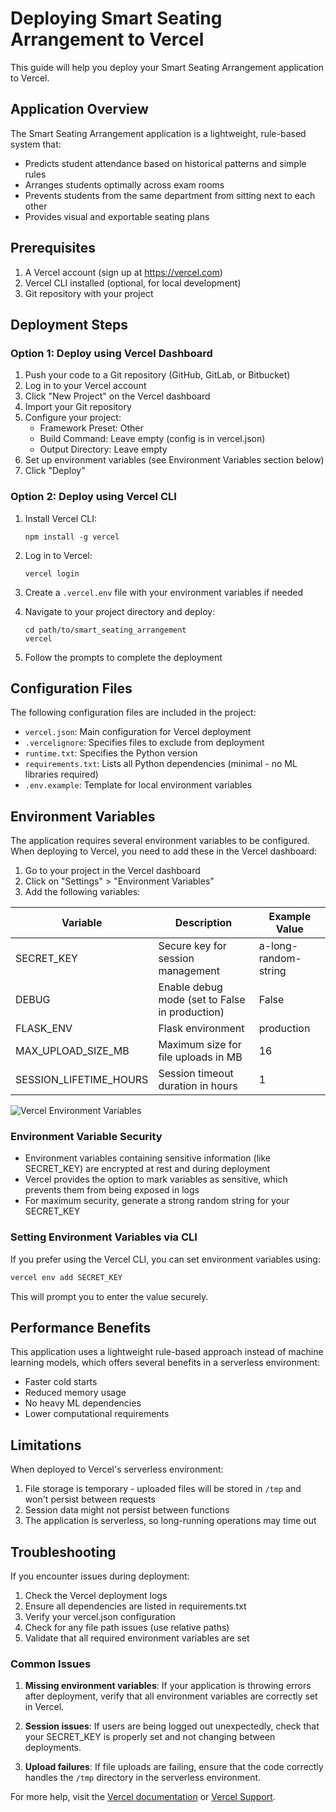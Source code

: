 # Deploying Smart Seating Arrangement to Vercel

This guide will help you deploy your Smart Seating Arrangement application to Vercel.

## Application Overview

The Smart Seating Arrangement application is a lightweight, rule-based system that:
- Predicts student attendance based on historical patterns and simple rules
- Arranges students optimally across exam rooms
- Prevents students from the same department from sitting next to each other
- Provides visual and exportable seating plans

## Prerequisites

1. A Vercel account (sign up at https://vercel.com)
2. Vercel CLI installed (optional, for local development)
3. Git repository with your project

## Deployment Steps

### Option 1: Deploy using Vercel Dashboard

1. Push your code to a Git repository (GitHub, GitLab, or Bitbucket)
2. Log in to your Vercel account
3. Click "New Project" on the Vercel dashboard
4. Import your Git repository
5. Configure your project:
   - Framework Preset: Other
   - Build Command: Leave empty (config is in vercel.json)
   - Output Directory: Leave empty
6. Set up environment variables (see Environment Variables section below)
7. Click "Deploy"

### Option 2: Deploy using Vercel CLI

1. Install Vercel CLI:
   ```
   npm install -g vercel
   ```

2. Log in to Vercel:
   ```
   vercel login
   ```

3. Create a `.vercel.env` file with your environment variables if needed

4. Navigate to your project directory and deploy:
   ```
   cd path/to/smart_seating_arrangement
   vercel
   ```

5. Follow the prompts to complete the deployment

## Configuration Files

The following configuration files are included in the project:

- `vercel.json`: Main configuration for Vercel deployment
- `.vercelignore`: Specifies files to exclude from deployment
- `runtime.txt`: Specifies the Python version
- `requirements.txt`: Lists all Python dependencies (minimal - no ML libraries required)
- `.env.example`: Template for local environment variables

## Environment Variables

The application requires several environment variables to be configured. When deploying to Vercel, you need to add these in the Vercel dashboard:

1. Go to your project in the Vercel dashboard
2. Click on "Settings" > "Environment Variables"
3. Add the following variables:

| Variable | Description | Example Value |
|----------|-------------|---------------|
| SECRET_KEY | Secure key for session management | a-long-random-string |
| DEBUG | Enable debug mode (set to False in production) | False |
| FLASK_ENV | Flask environment | production |
| MAX_UPLOAD_SIZE_MB | Maximum size for file uploads in MB | 16 |
| SESSION_LIFETIME_HOURS | Session timeout duration in hours | 1 |

![Vercel Environment Variables](https://i.imgur.com/example-image.png)

### Environment Variable Security

- Environment variables containing sensitive information (like SECRET_KEY) are encrypted at rest and during deployment
- Vercel provides the option to mark variables as sensitive, which prevents them from being exposed in logs
- For maximum security, generate a strong random string for your SECRET_KEY

### Setting Environment Variables via CLI

If you prefer using the Vercel CLI, you can set environment variables using:

```bash
vercel env add SECRET_KEY
```

This will prompt you to enter the value securely.

## Performance Benefits

This application uses a lightweight rule-based approach instead of machine learning models, which offers several benefits in a serverless environment:
- Faster cold starts
- Reduced memory usage
- No heavy ML dependencies
- Lower computational requirements

## Limitations

When deployed to Vercel's serverless environment:

1. File storage is temporary - uploaded files will be stored in `/tmp` and won't persist between requests
2. Session data might not persist between functions
3. The application is serverless, so long-running operations may time out

## Troubleshooting

If you encounter issues during deployment:

1. Check the Vercel deployment logs
2. Ensure all dependencies are listed in requirements.txt
3. Verify your vercel.json configuration
4. Check for any file path issues (use relative paths)
5. Validate that all required environment variables are set

### Common Issues

1. **Missing environment variables**: If your application is throwing errors after deployment, verify that all environment variables are correctly set in Vercel.

2. **Session issues**: If users are being logged out unexpectedly, check that your SECRET_KEY is properly set and not changing between deployments.

3. **Upload failures**: If file uploads are failing, ensure that the code correctly handles the `/tmp` directory in the serverless environment.

For more help, visit the [Vercel documentation](https://vercel.com/docs) or [Vercel Support](https://vercel.com/support). 